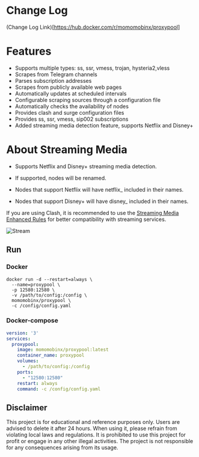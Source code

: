 # Change Log

(Change Log Link)[https://hub.docker.com/r/momomobinx/proxypool]

# Features
* Supports multiple types: ss, ssr, vmess, trojan, hysteria2,vless
* Scrapes from Telegram channels
* Parses subscription addresses
* Scrapes from publicly available web pages
* Automatically updates at scheduled intervals
* Configurable scraping sources through a configuration file
* Automatically checks the availability of nodes
* Provides clash and surge configuration files
* Provides ss, ssr, vmess, sip002 subscriptions
* Added streaming media detection feature, supports Netflix and Disney+

# About Streaming Media

* Supports Netflix and Disney+ streaming media detection.

* If supported, nodes will be renamed.

* Nodes that support Netflix will have netflix_ included in their names.

* Nodes that support Disney+ will have disney_ included in their names.

If you are using Clash, it is recommended to use the [Streaming Media Enhanced Rules](https://github.com/momomobinx/subrule/blob/main/netflix_for_node.ini) for better compatibility with streaming services.

![Stream](https://github.com/momomobinx/proxypool/blob/master/docs/im.png?raw=true)

## Run

### Docker

```shell
docker run -d --restart=always \
  --name=proxypool \
  -p 12580:12580 \
  -v /path/to/config:/config \
  momomobinx/proxypool \
  -c /config/config.yaml
```
### Docker-compose
```yaml
version: '3'
services:
  proxypool:
    image: momomobinx/proxypool:latest
    container_name: proxypool
    volumes:
      - /path/to/config:/config
    ports:
      - "12580:12580"
    restart: always
    command: -c /config/config.yaml
```
## Disclaimer
This project is for educational and reference purposes only. Users are advised to delete it after 24 hours. When using it, please refrain from violating local laws and regulations. It is prohibited to use this project for profit or engage in any other illegal activities. The project is not responsible for any consequences arising from its usage.